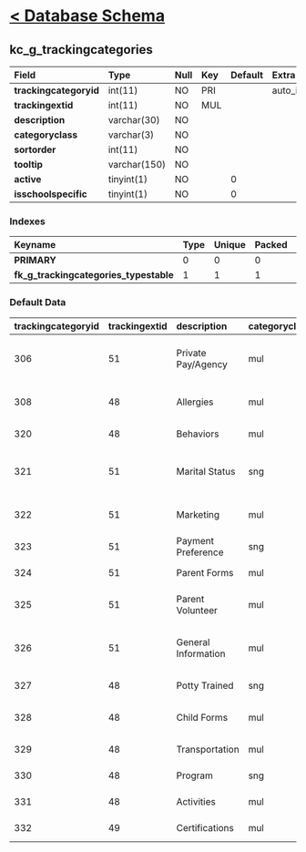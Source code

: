 # [< Database Schema](DatabaseSchema.md) #

## kc\_g\_trackingcategories ##
| **Field** | Type | Null | Key | Default | Extra | Comment |
|:----------|:-----|:-----|:----|:--------|:------|:--------|
| **trackingcategoryid** | int(11) | NO   | PRI |         | auto\_increment |         |
| **trackingextid** | int(11) | NO   | MUL |         |       |         |
| **description** | varchar(30) | NO   |     |         |       |         |
| **categoryclass** | varchar(3) | NO   |     |         |       |         |
| **sortorder** | int(11) | NO   |     |         |       |         |
| **tooltip** | varchar(150) | NO   |     |         |       |         |
| **active** | tinyint(1) | NO   |     | 0       |       |         |
| **isschoolspecific** | tinyint(1) | NO   |     | 0       |       |         |


### Indexes ###
| **Keyname** | Type | Unique | Packed | Column | Seq | Cardinality | Collation | Null | Comment |
|:------------|:-----|:-------|:-------|:-------|:----|:------------|:----------|:-----|:--------|
| **PRIMARY** | 0    | 0      | 0      | trackingcategoryid | 1   | 15          | A         | 0    | 0       |
| **fk\_g\_trackingcategories\_typestable** | 1    | 1      | 1      | trackingextid | 1   |             | A         | 1    | 1       |


### Default Data ###
| trackingcategoryid | trackingextid | description | categoryclass | sortorder | tooltip | active | isschoolspecific |
|:-------------------|:--------------|:------------|:--------------|:----------|:--------|:-------|:-----------------|
| 306                | 51            | Private Pay/Agency | mul           | 3         | Is the family private pay or assigned to an agency? | 1      | 0                |
| 308                | 48            | Allergies   | mul           | 1         | List of possible allergies. | 1      | 0                |
| 320                | 48            | Behaviors   | mul           | 2         | Behavioral issues. | 1      | 0                |
| 321                | 51            | Marital Status | sng           | 2         | Select a status like single, married, etc. | 1      | 0                |
| 322                | 51            | Marketing   | mul           | 1         | How did you hear about us? | 1      | 0                |
| 323                | 51            | Payment Preference | sng           | 4         | How family pays. | 1      | 0                |
| 324                | 51            | Parent Forms | mul           | 5         | Required forms. | 1      | 0                |
| 325                | 51            | Parent Volunteer | mul           | 6         | Parent volunteer opportunities. | 1      | 0                |
| 326                | 51            | General Information | mul           | 7         | School directory permission & misc. | 1      | 0                |
| 327                | 48            | Potty Trained | sng           | 3         | Is the child potty trained? | 1      | 0                |
| 328                | 48            | Child Forms | mul           | 4         | Required forms for child. | 1      | 0                |
| 329                | 48            | Transportation | mul           | 5         | Bus transportation. | 1      | 0                |
| 330                | 48            | Program     | sng           | 6         | Part-time, full-time, etc. | 1      | 0                |
| 331                | 48            | Activities  | mul           | 7         | Extra activities. | 1      | 0                |
| 332                | 49            | Certifications | mul           | 1         | Current staff certifications. | 1      | 0                |